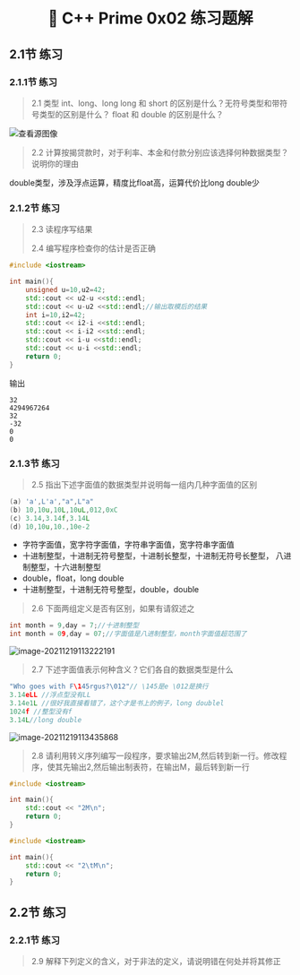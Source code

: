 <h1 align="center">📔 C++ Prime 0x02 练习题解</h1>

## 2.1节 练习

### 2.1.1节 练习

> 2.1 类型 int、long、long long 和 short 的区别是什么？无符号类型和带符号类型的区别是什么？ float 和 double 的区别是什么？

![查看源图像](https://tse1-mm.cn.bing.net/th/id/R-C.ed92105fcbcb8f224a4ee2000a36cd87?rik=NwIj%2fjEPdcuKsw&riu=http%3a%2f%2fconglang.github.io%2fimg%2fcpp_primer5_arithmetic_types.png&ehk=2Yezw3g8w2w2H6cDgP%2b7L5T3bMTOrrvCz6MbV8wgaWs%3d&risl=&pid=ImgRaw&r=0)

> 2.2 计算按揭贷款时，对于利率、本金和付款分别应该选择何种数据类型？说明你的理由

double类型，涉及浮点运算，精度比float高，运算代价比long double少

### 2.1.2节 练习

> 2.3 读程序写结果
>
> 2.4 编写程序检查你的估计是否正确

```c++
#include <iostream>

int main(){
    unsigned u=10,u2=42;
    std::cout << u2-u <<std::endl;
    std::cout << u-u2 <<std::endl;//输出取模后的结果
    int i=10,i2=42;
    std::cout << i2-i <<std::endl;
    std::cout << i-i2 <<std::endl;
    std::cout << i-u <<std::endl;
    std::cout << u-i <<std::endl;
    return 0;
}
```

输出

```
32
4294967264
32
-32
0
0
```

### 2.1.3节 练习

> 2.5 指出下述字面值的数据类型并说明每一组内几种字面值的区别

```c++
(a) 'a',L'a',"a",L"a"
(b) 10,10u,10L,10uL,012,0xC
(c) 3.14,3.14f,3.14L
(d) 10,10u,10.,10e-2
```

* 字符字面值，宽字符字面值，字符串字面值，宽字符串字面值
* 十进制整型，十进制无符号整型，十进制长整型，十进制无符号长整型， 八进制整型，十六进制整型
* double，float，long double
* 十进制整型，十进制无符号整型，double，double

> 2.6 下面两组定义是否有区别，如果有请叙述之

```c++
int month = 9,day = 7;//十进制整型
int month = 09,day = 07;//字面值是八进制整型，month字面值超范围了
```

![image-20211219113222191](https://s2.loli.net/2021/12/19/opy8akxCBjrOLbN.png)

> 2.7 下述字面值表示何种含义？它们各自的数据类型是什么

```c++
"Who goes with F\145rgus?\012"// \145是e \012是换行 
3.14eLL //浮点型没有LL
3.14e1L //很好我直接看错了，这个才是书上的例子，long doublel
1024f //整型没有f
3.14L//long double
```

![image-20211219113435868](../../../../../.config/Typora/typora-user-images/image-20211219113435868.png)

> 2.8 请利用转义序列编写一段程序，要求输出2M,然后转到新一行。修改程序，使其先输出2,然后输出制表符，在输出M，最后转到新一行

```c++
#include <iostream>

int main(){
    std::cout << "2M\n";
    return 0;
}
```

```c++
#include <iostream>

int main(){
    std::cout << "2\tM\n";
    return 0;
}
```

## 2.2节 练习

### 2.2.1节 练习

> 2.9 解释下列定义的含义，对于非法的定义，请说明错在何处并将其修正

